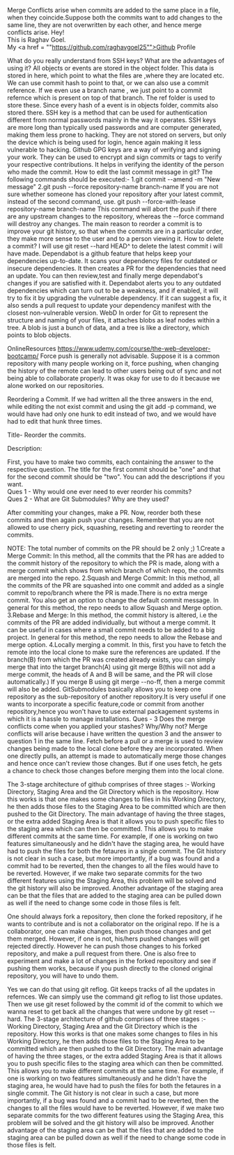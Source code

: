Merge Conflicts arise when commits are added to the same place in a file, when they coincide.Suppose both the commits want to add changes to the same line, they are not overwritten by each other, and hence merge conflicts arise.
Hey!<br>
This is Raghav Goel.<br>
My  <a href = ""https://github.com/raghavgoel25"">Github Profile</a>

What do you really understand from SSH keys? What are the advantages of using it?
All objects or events are stored in the object folder. This data is stored in  here, which point to what the files are ,where they are located etc. We can use commit hash to point to that, or we can also use a commit reference. If we even use a branch name , we just point to a commit refernce which is present on top of that branch. The ref folder is used to store these. Since every hash of a event is in objects folder, commits also stored there.
SSH key is a method that can be used for authentication different from normal passwords mainly in the way it operates. 
SSH keys are more long than typically used passwords and are computer generated, making them less prone to hacking. 
 They are not stored on servers, but only the device which is being used for login, hence again
making it less vulnerable to hacking.
 Github GPG keys are a way of verifying and signing your work. They can be used to encrypt and sign commits or tags to verify your respective contributions. It helps in verifying the identity of the person who made the commit.
 How to edit the last commit message in git?
 The following commands should be executed:-
 1.git commit --amend -m "New message" 
 2.git push --force repository-name branch-name
 If you are not sure whether someone has cloned your repository after your latest commit, instead of the second command, use.
 git push --force-with-lease repository-name branch-name
 This command will abort the push if there are any upstream changes to the repository, whereas the --force command will destroy any changes.
The main reason to reorder a commit is to improve your git history, so that when the commits are in 
a particular order, they make more sense to the user and to a person viewing it.
 How to delete a commit?
 I will use git reset --hard HEAD^ to delete the latest commit i will have made.
 Dependabot is a github feature that helps keep your dependencies up-to-date. It scans your dependency files for outdated or insecure dependencies. It then creates a PR for the dependencies that need an update. You can then review,test and finally merge dependabot's changes if you are satisfied with it. Dependabot alerts you to any outdated dependencies which can turn out to be a weakness, and if enabled, it will try to fix it by upgrading  the vulnerable dependency. If it can suggest a fix, it also sends a pull request to update your dependency manifest with the closest non-vulnerable version.
 WebD
 In order for Git to represent the structure and naming of your files, it attaches blobs as leaf nodes within a tree. A blob is just a bunch of data, and a tree is like a directory, which points to blob objects.

OnlineResources
https://www.udemy.com/course/the-web-developer-bootcamp/
Force push is generally not advisable. Suppose it is a common repository with many people working on it, force pushing, when changing the history of the remote can lead to other users being out of sync and not being able to collaborate properly. It was okay for use to do it because we alone worked on our repositories.

Reordering a Commit.
If we had written all the three answers in the end, while editing the not exist commit and using the git add -p command, we would have had only one hunk to edit instead  of two, and we would have had to edit that hunk three times.

Title- Reorder the commits.

Description:

First, you have to make two commits, each containing the answer to the respective question. The title for the first commit should be "one" and that for the second commit should be "two". You can add the descriptions if you want. <br>
Ques 1 - Why would one ever need to ever reorder his commits? <br>
Ques 2 - What are Git Submodules? Why are they used?

After commiting your changes, make a PR.
Now, reorder both these commits and then again push your changes. Remember that you are not allowed to use cherry pick, squashing, reseting and reverting to reorder the commits.

NOTE: The total number of commits on the PR should be 2 only ;)
1.Create a Merge Commit: In this method, all the commits that the PR has are added to the commit history of the repository to which the PR is made, along with a merge commit which shows from which branch of which repo, the commits are merged into the repo.
2.Squash and Merge Commit: In this method, all the commits of the PR are squashed into one commit and added as a single commit to repo/branch where the PR is made.There is no extra merge commit. You also get an option to change the default commit message.
In general for this method, the repo needs to allow Squash and Merge option.
3.Rebase and Merge: In this method, the commit history is altered, i.e the commits of the PR are added individually, but without a merge commit. It can be useful in cases where a small commit needs to be added to a big project.
In general for this method, the repo needs to allow the Rebase and merge option.
4.Locally merging a commit. In this, first you have to fetch the remote into the local clone to make sure the references are updated. If the branch(B) from which the PR was created already exists, you can simply merge that into the target branch(A) using git merge B(this will not add a merge commit, the heads of A and B will be same, and the PR will close automatically.) If you merge B using git merge --no-ff, then a merge commit will also be added. 
GitSubmodules basically allows you to keep one repository as the sub-repository of another repository.It is very useful if one wants to incorporate a specific feature,code or commit from another repository,hence you won't have to use external packagement systems in which it is a hassle to manage installations.
Ques - 3 Does the merge conflicts come when you applied your stashes? Why/Why not?
Merge conflicts will arise because i have written the question 3 and the answer to question 1 in the same line.
Fetch before a pull or a merge is used to review changes being made to the local clone before they are incorporated. When one directly pulls, an attempt is made to automatically merge those changes and hence once can't review those changes. But if one uses fetch, he gets a chance to check those changes before merging them into the local clone.


The 3-stage architecture of github comprises of three stages :- Working Directory, Staging Area and the Git Directory which is the repository. How this works is that one makes some changes to files in his Working Directory, he then adds those files to the Staging Area to be committed which are then pushed to the Git Directory.
The main advantage of having the three stages, or the extra added Staging Area is that it allows you to push specific files to the staging area which can then be committed. This allows you to make different commits at the same time. For example, if one is working on two features simultaneously and he didn't have the staging area, he would have had to push the files for both the fetaures in a single commit. The Git history is not clear in such a case, but more importantly, if a bug was found and a commit had to be reverted, then the changes to all the files would have to be reverted. However, if we make two separate commits for the two different features using the Staging Area, this problem will be solved and the git history will also be improved. Another advantage of the staging area can be that the files that are added to the staging area can be pulled down as well if the need to change some code in those files is felt.

One should always fork a repository, then clone the forked repository, if he wants to contribute and is not a collaborator on the original repo. If he is a collaborator, one can make changes,  then push those changes and get them merged. However, if one is not, his/hers pushed changes will get rejected directly. However he can push those changes to his forked repository, and make a pull request from there. One is also free to experiment and make a lot of changes in the forked repository and see if pushing them works, because if you push directly to the cloned original repository, you will have to undo them.

Yes we can do that using git reflog. Git keeps tracks of all the updates in refernces. We can simply use the command git reflog to list those updates. Then we use git reset followed by the commit id of the commit to which we wanna reset to get back all the changes that were undone by git reset --hard.
The 3-stage architecture of github comprises of three stages :- Working Directory, Staging Area and the Git Directory which is the repository. How this works is that one makes some changes to files in his Working Directory, he then adds those files to the Staging Area to be committed which are then pushed to the Git Directory.
The main advantage of having the three stages, or the extra added Staging Area is that it allows you to push specific files to the staging area which can then be committed. This allows you to make different commits at the same time. For example, if one is working on two features simultaneously and he didn't have the staging area, he would have had to push the files for both the fetaures in a single commit. The Git history is not clear in such a case, but more importantly, if a bug was found and a commit had to be reverted, then the changes to all the files would have to be reverted. However, if we make two separate commits for the two different features using the Staging Area, this problem will be solved and the git history will also be improved. Another advantage of the staging area can be that the files that are added to the staging area can be pulled down as well if the need to change some code in those files is felt.